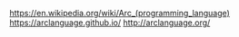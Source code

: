 https://en.wikipedia.org/wiki/Arc_(programming_language)
https://arclanguage.github.io/
http://arclanguage.org/
